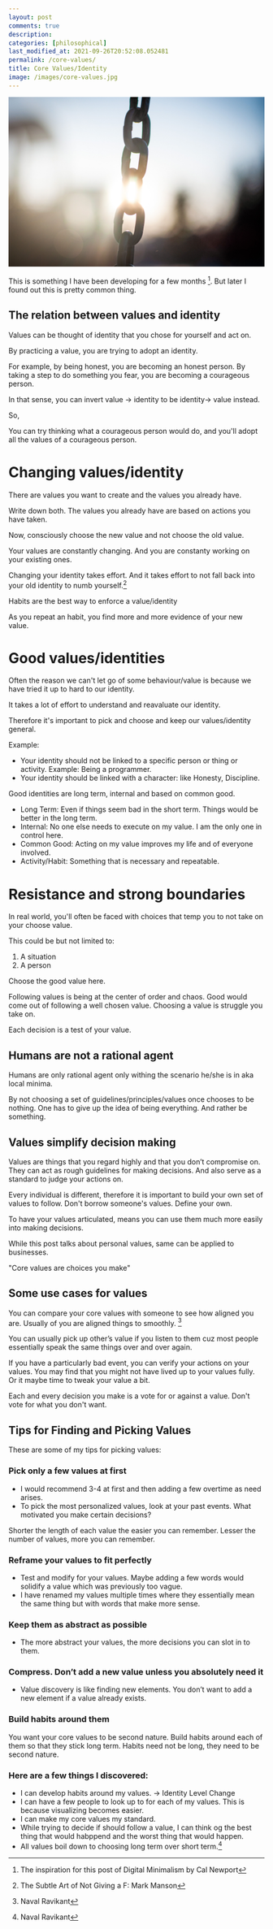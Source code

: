 ```yaml
---
layout: post
comments: true
description:
categories: [philosophical]
last_modified_at: 2021-09-26T20:52:08.052481
permalink: /core-values/
title: Core Values/Identity
image: /images/core-values.jpg
---
```

![](/images/core-values.jpg)

This is something I have been developing for a few months [^2]. But later I found out this is pretty common thing.

## The relation between values and identity

Values can be thought of identity that you chose for yourself and act on.

By practicing a value, you are trying to adopt an identity.

For example, by being honest, you are becoming an honest person.
By taking a step to do something you fear, you are becoming a courageous person.

In that sense, you can invert value -> identity to be identity-> value instead.

So,

You can try thinking what a courageous person would do, and you'll adopt all the values of a courageous person.

# Changing values/identity

There are values you want to create and the values you already have. 

Write down both. The values you already have are based on actions you have taken.

Now, consciously choose the new value and not choose the old value.

Your values are constantly changing. And you are constanty working on your existing ones.

Changing your identity takes effort. And it takes effort to not fall back into your old identity to numb yourself.[^5]

Habits are the best way to enforce a value/identity

As you repeat an habit, you find more and more evidence of your new value.

# Good values/identities

Often the reason we can't let go of some behaviour/value is because we have tried it up to hard to our identity.

It takes a lot of effort to understand and reavaluate our identity.

Therefore it's important to pick and choose and keep our values/identity general.

Example:
- Your identity should not be linked to a specific person or thing or activity.
Example: Being a programmer.
- Your identity should be linked with a character: like Honesty, Discipline.

Good identities are long term, internal and based on common good.

- Long Term: Even if things seem bad in the short term. Things would be better in the long term.
- Internal: No one else needs to execute on my value. I am the only one in control here.
- Common Good: Acting on my value improves my life and of everyone involved.
- Activity/Habit: Something that is necessary and repeatable. 


# Resistance and strong boundaries

In real world, you'll often be faced with choices that temp you to not take on your choose value.

This could be but not limited to:
1. A situation
2. A person

Choose the good value here.

Following values is being at the center of order and chaos. Good would come out of following a well chosen value. Choosing a value is struggle you take on.

Each decision is a test of your value.

## Humans are not a rational agent

Humans are only rational agent only withing the scenario he/she is in aka local minima.

By not choosing a set of guidelines/principles/values once chooses to be nothing. One has to give up the idea of being everything. And rather be something.

## Values simplify decision making

Values are things that you regard highly and that you don’t compromise on. They can act as rough guidelines for making decisions. And also serve as a standard to judge your actions on.

Every individual is different, therefore it is important to build your own set of values to follow. Don't borrow someone's values. Define your own.

To have your values articulated, means you can use them much more easily into making decisions.

While this post talks about personal values, same can be applied to businesses.

"Core values are choices you make"

## Some use cases for values

You can compare your core values with someone to see how aligned you are. Usually of you are aligned things to smoothly. [^1]

You can usually pick up other’s value if you listen to them cuz most people essentially speak the same things over and over again.

If you have a particularly bad event, you can verify your actions on your values. You may find that you might not have lived up to your values fully. Or it maybe time to tweak your value a bit.

Each and every decision you make is a vote for or against a value. Don't vote for what you don't want.

## Tips for Finding and Picking Values

These are some of my tips for picking values:

### Pick only a few values at first

- I would recommend 3-4 at first and then adding a few overtime as need arises.
- To pick the most personalized values, look at your past events. What motivated you make certain decisions?

Shorter the length of each value the easier you can remember. Lesser the number of values, more you can remember.

### Reframe your values to fit perfectly

- Test and modify for your values. Maybe adding a few words would solidify a value which was previously too vague.
- I have renamed my values multiple times where they essentially mean the same thing but with words that make more sense.

### Keep them as abstract as possible

- The more abstract your values, the more decisions you can slot in to them.

### Compress. Don’t add a new value unless you absolutely need it

- Value discovery is like finding new elements. You don’t want to add a new element if a value already exists.

### Build habits around them

You want your core values to be second nature. Build habits around each of them so that they stick long term. Habits need not be long, they need to be second nature.

### Here are a few things I discovered:
- I can develop habits around my values. -> Identity Level Change
- I can have a few people to look up to for each of my values. This is because visualizing becomes easier.
- I can make my core values my standard.
- While trying to decide if should follow a value, I can think og the best thing that would habppend and the worst thing that would happen.
- All values boil down to choosing long term over short term.[^1]

[^1]: Naval Ravikant
[^2]: The inspiration for this post of Digital Minimalism by Cal Newport
[^3]: Photo by <a href="https://unsplash.com/@aidamarie_photography?utm_source=unsplash&utm_medium=referral&utm_content=creditCopyText">Aida L</a> on <a href="https://unsplash.com/s/photos/value?utm_source=unsplash&utm_medium=referral&utm_content=creditCopyText">Unsplash</a>
[^5]: The Subtle Art of Not Giving a F: Mark Manson
